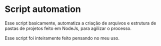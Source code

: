 # Script automation

Esse script basicamente, automatiza a criação de arquivos e estrutura de pastas de projetos feito em NodeJs, para agilizar o processo.

Esse script foi inteiramente feito pensando no meu uso.